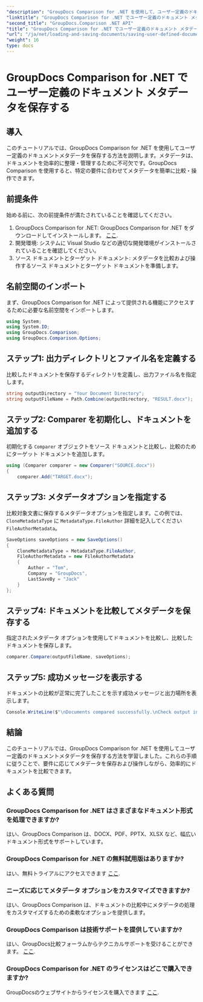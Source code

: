 ```yaml
---
"description": "GroupDocs Comparison for .NET を使用して、ユーザー定義のドキュメントメタデータを保存する方法を学びます。ステップバイステップの指示に従って、メタデータを簡単に比較および操作できます。"
"linktitle": "GroupDocs Comparison for .NET でユーザー定義のドキュメント メタデータを保存する"
"second_title": "GroupDocs.Comparison .NET API"
"title": "GroupDocs Comparison for .NET でユーザー定義のドキュメント メタデータを保存する"
"url": "/ja/net/loading-and-saving-documents/saving-user-defined-document-metadata/"
"weight": 16
type: docs
---
```

# GroupDocs Comparison for .NET でユーザー定義のドキュメント メタデータを保存する

## 導入
このチュートリアルでは、GroupDocs Comparison for .NET を使用してユーザー定義のドキュメントメタデータを保存する方法を説明します。メタデータは、ドキュメントを効率的に整理・管理するために不可欠です。GroupDocs Comparison を使用すると、特定の要件に合わせてメタデータを簡単に比較・操作できます。
## 前提条件
始める前に、次の前提条件が満たされていることを確認してください。
1. GroupDocs Comparison for .NET: GroupDocs Comparison for .NET をダウンロードしてインストールします。 [ここ](https://releases。groupdocs.com/comparison/net/).
2. 開発環境: システムに Visual Studio などの適切な開発環境がインストールされていることを確認してください。
3. ソース ドキュメントとターゲット ドキュメント: メタデータを比較および操作するソース ドキュメントとターゲット ドキュメントを準備します。

## 名前空間のインポート
まず、GroupDocs Comparison for .NET によって提供される機能にアクセスするために必要な名前空間をインポートします。
```csharp
using System;
using System.IO;
using GroupDocs.Comparison;
using GroupDocs.Comparison.Options;
```
## ステップ1: 出力ディレクトリとファイル名を定義する
比較したドキュメントを保存するディレクトリを定義し、出力ファイル名を指定します。
```csharp
string outputDirectory = "Your Document Directory";
string outputFileName = Path.Combine(outputDirectory, "RESULT.docx");
```
## ステップ2: Comparer を初期化し、ドキュメントを追加する
初期化する `Comparer` オブジェクトをソース ドキュメントと比較し、比較のためにターゲット ドキュメントを追加します。
```csharp
using (Comparer comparer = new Comparer("SOURCE.docx"))
{
    comparer.Add("TARGET.docx");
```
## ステップ3: メタデータオプションを指定する
比較対象文書に保存するメタデータオプションを指定します。この例では、 `CloneMetadataType` に `MetadataType.FileAuthor` 詳細を記入してください `FileAuthorMetadata`。
```csharp
SaveOptions saveOptions = new SaveOptions()
{
    CloneMetadataType = MetadataType.FileAuthor,
    FileAuthorMetadata = new FileAuthorMetadata
    {
        Author = "Tom",
        Company = "GroupDocs",
        LastSaveBy = "Jack"
    }
};
```
## ステップ4: ドキュメントを比較してメタデータを保存する
指定されたメタデータ オプションを使用してドキュメントを比較し、比較したドキュメントを保存します。
```csharp
comparer.Compare(outputFileName, saveOptions);
```
## ステップ5: 成功メッセージを表示する
ドキュメントの比較が正常に完了したことを示す成功メッセージと出力場所を表示します。
```csharp
Console.WriteLine($"\nDocuments compared successfully.\nCheck output in {outputDirectory}.");
```

## 結論
このチュートリアルでは、GroupDocs Comparison for .NET を使用してユーザー定義のドキュメントメタデータを保存する方法を学習しました。これらの手順に従うことで、要件に応じてメタデータを保存および操作しながら、効率的にドキュメントを比較できます。
## よくある質問
### GroupDocs Comparison for .NET はさまざまなドキュメント形式を処理できますか?
はい、GroupDocs Comparison は、DOCX、PDF、PPTX、XLSX など、幅広いドキュメント形式をサポートしています。
### GroupDocs Comparison for .NET の無料試用版はありますか?
はい、無料トライアルにアクセスできます [ここ](https://releases。groupdocs.com/).
### ニーズに応じてメタデータ オプションをカスタマイズできますか?
はい、GroupDocs Comparison は、ドキュメントの比較中にメタデータの処理をカスタマイズするための柔軟なオプションを提供します。
### GroupDocs Comparison は技術サポートを提供していますか?
はい、GroupDocs比較フォーラムからテクニカルサポートを受けることができます。 [ここ](https://forum。groupdocs.com/c/comparison/12).
### GroupDocs Comparison for .NET のライセンスはどこで購入できますか?
GroupDocsのウェブサイトからライセンスを購入できます [ここ](https://purchase。groupdocs.com/buy).
